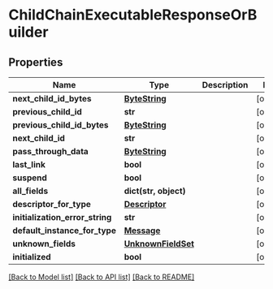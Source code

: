 # ChildChainExecutableResponseOrBuilder

## Properties
Name | Type | Description | Notes
------------ | ------------- | ------------- | -------------
**next_child_id_bytes** | [**ByteString**](ByteString.md) |  | [optional] 
**previous_child_id** | **str** |  | [optional] 
**previous_child_id_bytes** | [**ByteString**](ByteString.md) |  | [optional] 
**next_child_id** | **str** |  | [optional] 
**pass_through_data** | [**ByteString**](ByteString.md) |  | [optional] 
**last_link** | **bool** |  | [optional] 
**suspend** | **bool** |  | [optional] 
**all_fields** | **dict(str, object)** |  | [optional] 
**descriptor_for_type** | [**Descriptor**](Descriptor.md) |  | [optional] 
**initialization_error_string** | **str** |  | [optional] 
**default_instance_for_type** | [**Message**](Message.md) |  | [optional] 
**unknown_fields** | [**UnknownFieldSet**](UnknownFieldSet.md) |  | [optional] 
**initialized** | **bool** |  | [optional] 

[[Back to Model list]](../README.md#documentation-for-models) [[Back to API list]](../README.md#documentation-for-api-endpoints) [[Back to README]](../README.md)

